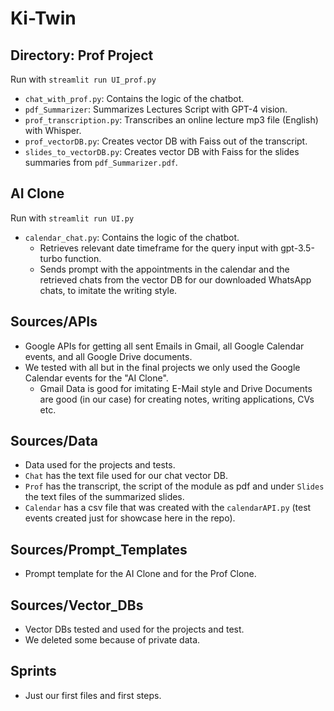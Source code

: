 # Ki-Twin

## Directory: Prof Project
Run with `streamlit run UI_prof.py`

- `chat_with_prof.py`: Contains the logic of the chatbot.
- `pdf_Summarizer`: Summarizes Lectures Script with GPT-4 vision.
- `prof_transcription.py`: Transcribes an online lecture mp3 file (English) with Whisper.
- `prof_vectorDB.py`: Creates vector DB with Faiss out of the transcript.
- `slides_to_vectorDB.py`: Creates vector DB with Faiss for the slides summaries from `pdf_Summarizer.pdf`.

## AI Clone
Run with `streamlit run UI.py`

- `calendar_chat.py`: Contains the logic of the chatbot.
  - Retrieves relevant date timeframe for the query input with gpt-3.5-turbo function.
  - Sends prompt with the appointments in the calendar and the retrieved chats from the vector DB for our downloaded WhatsApp chats, to imitate the writing style.

## Sources/APIs
- Google APIs for getting all sent Emails in Gmail, all Google Calendar events, and all Google Drive documents.
- We tested with all but in the final projects we only used the Google Calendar events for the "AI Clone".
  - Gmail Data is good for imitating E-Mail style and Drive Documents are good (in our case) for creating notes, writing applications, CVs etc.

## Sources/Data
- Data used for the projects and tests.
- `Chat` has the text file used for our chat vector DB.
- `Prof` has the transcript, the script of the module as pdf and under `Slides` the text files of the summarized slides.
- `Calendar` has a csv file that was created with the `calendarAPI.py` (test events created just for showcase here in the repo).

## Sources/Prompt_Templates
- Prompt template for the AI Clone and for the Prof Clone.

## Sources/Vector_DBs
- Vector DBs tested and used for the projects and test.
- We deleted some because of private data.

## Sprints
- Just our first files and first steps.
